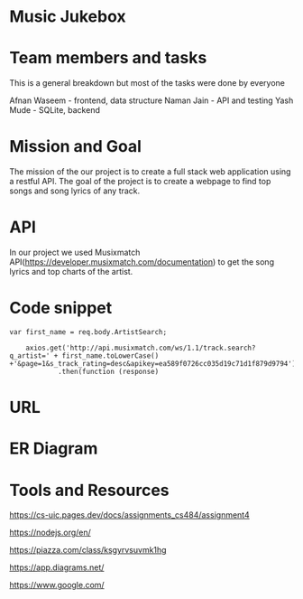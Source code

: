﻿# Music Jukebox

# Team members and tasks
This is a general breakdown but most of the tasks were done by everyone

Afnan Waseem - frontend, data structure
Naman Jain - API and testing
Yash Mude - SQLite, backend

# Mission and Goal
The mission of the our project is to create a full stack web application using a restful API.
The goal of the project is to create a webpage to find top songs and song lyrics of any track.

# API
In our project we used Musixmatch API(https://developer.musixmatch.com/documentation) to get the song lyrics and top charts of the artist.

# Code snippet
    var first_name = req.body.ArtistSearch;

        axios.get('http://api.musixmatch.com/ws/1.1/track.search?q_artist=' + first_name.toLowerCase() +'&page=1&s_track_rating=desc&apikey=ea589f0726cc035d19c71d1f879d9794')
                .then(function (response)

# URL

# ER Diagram

# Tools and Resources
https://cs-uic.pages.dev/docs/assignments_cs484/assignment4

https://nodejs.org/en/

https://piazza.com/class/ksgyrvsuvmk1hg

https://app.diagrams.net/

https://www.google.com/
